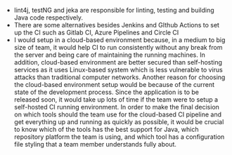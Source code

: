 - lint4j, testNG and jeka are responsible for linting, testing and building Java code respectively. 
- There are some alternatives besides Jenkins and GIthub Actions to set up the CI such as Gitlab CI, Azure Pipelines and Circle CI
- I would setup in a cloud-based environment because, in a medium to big size of team, it would help CI to run consistently without any break from the server and being care of maintaining the running machines. In addition, cloud-based environment are better secured than self-hosting services as it uses Linux-based system which is less vulnerable to virus attacks than traditional computer networks. Another reason for choosing the cloud-based environment setup would be because of the current state of the development process. Since the application is to be released soon, it would take up lots of time if the team were to setup a self-hosted CI running environment. In order to make the final decision on which tools should the team use for the cloud-based CI pipeline and get everything up and running as quickly as possible, it would be crucial to know which of the tools has the best support for Java, which repository platform the team is using, and which tool has a configuration file styling that a team member understands fully about.